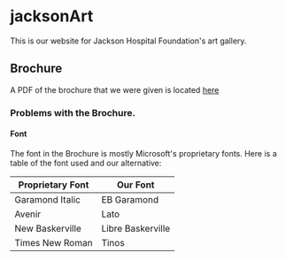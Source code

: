 # jacksonArt
This is our website for Jackson Hospital Foundation's art gallery.

## Brochure
A PDF of the brochure that we were given is located [here](http://www.jackson.org/media/1322/art-brochure-4-panel-3-16-17.pdf)

### Problems with the Brochure.
#### Font
The font in the Brochure is mostly Microsoft's proprietary fonts. Here is a table of the font used and our alternative:

| Proprietary Font | Our Font          |
| ---------------- | ----------------- |
| Garamond Italic  | EB Garamond       |
| Avenir           | Lato              |
| New Baskerville  | Libre Baskerville |
| Times New Roman  | Tinos             |
